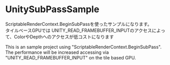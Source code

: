 # UnitySubPassSample

ScriptableRenderContext.BeginSubPassを使ったサンプルになります。<br />
タイルベースGPUでは UNITY_READ_FRAMEBUFFER_INPUTのアクセスによって、ColorやDepthへのアクセスが低コストになります

This is an sample project using "ScriptableRenderContext.BeginSubPass".
The performance will be increased accessing via "UNITY_READ_FRAMEBUFFER_INPUT" on the tile based GPU.
